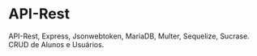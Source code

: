 # API-Rest
API-Rest, Express, Jsonwebtoken, MariaDB, Multer, Sequelize, Sucrase. CRUD de Alunos e Usuários.
